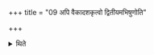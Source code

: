 +++
title = "09 अपि वैकादशकृत्वो द्वितीयमभिषुणोति"

+++

<details><summary>थिते</summary>

अपि वैकादशकृत्वो द्वितीयमभिषुणोति । द्वादशकृत्वस्तृतीयम् ९
</details>
